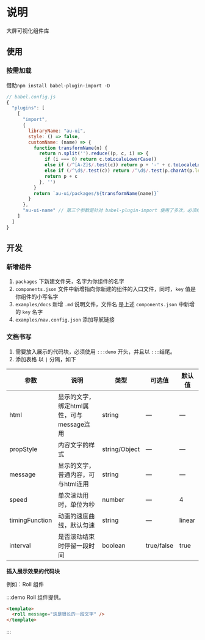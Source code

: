 # 说明

大屏可视化组件库

## 使用

### 按需加载

借助`npm install babel-plugin-import -D`
```js
// babel.config.js
{
  "plugins": [
    [
      "import",
      {
        libraryName: "au-ui",
        style: () => false,
        customName: (name) => {
          function transformName(n) {
            return n.split('').reduce((p, c, i) => {
              if (i === 0) return c.toLocaleLowerCase()
              else if (/^[A-Z]$/.test(c)) return p + '-' + c.toLocaleLowerCase()
              else if (/^\d$/.test(c)) return /^\d$/.test(p.charAt(p.length - 1)) ? (p + c) : (p + '-' + c)
              return p + c
            }, '')
          }
          return `au-ui/packages/${transformName(name)}`
        }
      },
      "au-ui-name" // 第三个参数是针对 babel-plugin-import 使用了多次，必须给它一个唯一的名称
    ]
  ]
}
```

## 开发

### 新增组件

1. `packages` 下新建文件夹，名字为你组件的名字
2. `components.json` 文件中新增指向你新建的组件的入口文件，同时，`key` 值是你组件的小写名字
3. `examples/docs` 新增 `.md` 说明文件，文件名 是上述 `components.json` 中新增 的 `key` 名字
4. `examples/nav.config.json` 添加导航链接

### 文档书写

1. 需要放入展示的代码块，必须使用 `:::demo` 开头，并且以 `:::`结尾。
2. 添加表格 以 `|` 分隔，如下

| 参数      | 说明          | 类型      | 可选值                           | 默认值  |
|---------- |-------------- |---------- |--------------------------------  |-------- |
| html     | 显示的文字，绑定html属性，可与message连用 | string | — | — |
| propStyle | 内容文字的样式 | string/Object | — | — |
| message | 显示的文字，普通内容，可与html连用 | string | — | — |
| speed | 单次滚动用时，单位为秒 | number | — | 4 |
| timingFunction | 动画的速度曲线，默认匀速 | string | — | linear |
| interval | 是否滚动结束时停留一段时间 | boolean | true/false | true |


**插入展示效果的代码块**

例如：Roll 组件

:::demo Roll 组件提供。
```html
<template>
  <roll message="这是很长的一段文字" />
</template>
```
:::